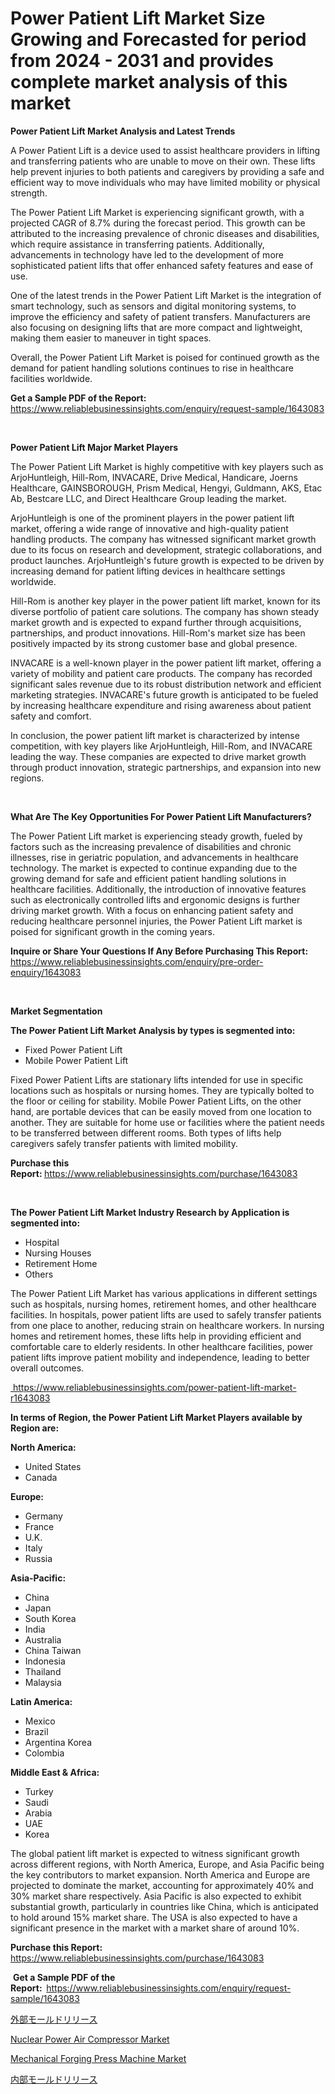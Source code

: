 <p><h1>Power Patient Lift Market Size Growing and Forecasted for period from 2024 - 2031 and provides complete market analysis of this market</h1></p><p><strong>Power Patient Lift Market Analysis and Latest Trends</strong></p>
<p><p>A Power Patient Lift is a device used to assist healthcare providers in lifting and transferring patients who are unable to move on their own. These lifts help prevent injuries to both patients and caregivers by providing a safe and efficient way to move individuals who may have limited mobility or physical strength.</p><p>The Power Patient Lift Market is experiencing significant growth, with a projected CAGR of 8.7% during the forecast period. This growth can be attributed to the increasing prevalence of chronic diseases and disabilities, which require assistance in transferring patients. Additionally, advancements in technology have led to the development of more sophisticated patient lifts that offer enhanced safety features and ease of use.</p><p>One of the latest trends in the Power Patient Lift Market is the integration of smart technology, such as sensors and digital monitoring systems, to improve the efficiency and safety of patient transfers. Manufacturers are also focusing on designing lifts that are more compact and lightweight, making them easier to maneuver in tight spaces.</p><p>Overall, the Power Patient Lift Market is poised for continued growth as the demand for patient handling solutions continues to rise in healthcare facilities worldwide.</p></p>
<p><strong>Get a Sample PDF of the Report:&nbsp;</strong> <a href="https://www.reliablebusinessinsights.com/enquiry/request-sample/1643083">https://www.reliablebusinessinsights.com/enquiry/request-sample/1643083</a></p>
<p>&nbsp;</p>
<p><strong>Power Patient Lift Major Market Players</strong></p>
<p><p>The Power Patient Lift Market is highly competitive with key players such as ArjoHuntleigh, Hill-Rom, INVACARE, Drive Medical, Handicare, Joerns Healthcare, GAINSBOROUGH, Prism Medical, Hengyi, Guldmann, AKS, Etac Ab, Bestcare LLC, and Direct Healthcare Group leading the market.</p><p>ArjoHuntleigh is one of the prominent players in the power patient lift market, offering a wide range of innovative and high-quality patient handling products. The company has witnessed significant market growth due to its focus on research and development, strategic collaborations, and product launches. ArjoHuntleigh's future growth is expected to be driven by increasing demand for patient lifting devices in healthcare settings worldwide.</p><p>Hill-Rom is another key player in the power patient lift market, known for its diverse portfolio of patient care solutions. The company has shown steady market growth and is expected to expand further through acquisitions, partnerships, and product innovations. Hill-Rom's market size has been positively impacted by its strong customer base and global presence.</p><p>INVACARE is a well-known player in the power patient lift market, offering a variety of mobility and patient care products. The company has recorded significant sales revenue due to its robust distribution network and efficient marketing strategies. INVACARE's future growth is anticipated to be fueled by increasing healthcare expenditure and rising awareness about patient safety and comfort.</p><p>In conclusion, the power patient lift market is characterized by intense competition, with key players like ArjoHuntleigh, Hill-Rom, and INVACARE leading the way. These companies are expected to drive market growth through product innovation, strategic partnerships, and expansion into new regions.</p></p>
<p>&nbsp;</p>
<p><strong>What Are The Key Opportunities For Power Patient Lift Manufacturers?</strong></p>
<p><p>The Power Patient Lift market is experiencing steady growth, fueled by factors such as the increasing prevalence of disabilities and chronic illnesses, rise in geriatric population, and advancements in healthcare technology. The market is expected to continue expanding due to the growing demand for safe and efficient patient handling solutions in healthcare facilities. Additionally, the introduction of innovative features such as electronically controlled lifts and ergonomic designs is further driving market growth. With a focus on enhancing patient safety and reducing healthcare personnel injuries, the Power Patient Lift market is poised for significant growth in the coming years.</p></p>
<p><strong>Inquire or Share Your Questions If Any Before Purchasing This Report:</strong> <a href="https://www.reliablebusinessinsights.com/enquiry/pre-order-enquiry/1643083">https://www.reliablebusinessinsights.com/enquiry/pre-order-enquiry/1643083</a></p>
<p>&nbsp;</p>
<p><strong>Market Segmentation</strong></p>
<p><strong>The Power Patient Lift Market Analysis by types is segmented into:</strong></p>
<p><ul><li>Fixed Power Patient Lift</li><li>Mobile Power Patient Lift</li></ul></p>
<p><p>Fixed Power Patient Lifts are stationary lifts intended for use in specific locations such as hospitals or nursing homes. They are typically bolted to the floor or ceiling for stability. Mobile Power Patient Lifts, on the other hand, are portable devices that can be easily moved from one location to another. They are suitable for home use or facilities where the patient needs to be transferred between different rooms. Both types of lifts help caregivers safely transfer patients with limited mobility.</p></p>
<p><strong>Purchase this Report:&nbsp;</strong><a href="https://www.reliablebusinessinsights.com/purchase/1643083">https://www.reliablebusinessinsights.com/purchase/1643083</a></p>
<p>&nbsp;</p>
<p><strong>The Power Patient Lift Market Industry Research by Application is segmented into:</strong></p>
<p><ul><li>Hospital</li><li>Nursing Houses</li><li>Retirement Home</li><li>Others</li></ul></p>
<p><p>The Power Patient Lift Market has various applications in different settings such as hospitals, nursing homes, retirement homes, and other healthcare facilities. In hospitals, power patient lifts are used to safely transfer patients from one place to another, reducing strain on healthcare workers. In nursing homes and retirement homes, these lifts help in providing efficient and comfortable care to elderly residents. In other healthcare facilities, power patient lifts improve patient mobility and independence, leading to better overall outcomes.</p></p>
<p><a href="https://www.reliablebusinessinsights.com/power-patient-lift-market-r1643083">&nbsp;https://www.reliablebusinessinsights.com/power-patient-lift-market-r1643083</a></p>
<p><strong>In terms of Region, the Power Patient Lift Market Players available by Region are:</strong></p>
<p>
    <p> <strong> North America: </strong>
        <ul>
            <li>United States</li>
            <li>Canada</li>
        </ul>
        </p> 
    <p> <strong> Europe: </strong>
        <ul>
            <li>Germany</li>
            <li>France</li>
            <li>U.K.</li>
            <li>Italy</li>
            <li>Russia</li>
        </ul>
        </p> 
    <p> <strong> Asia-Pacific: </strong>
        <ul>
            <li>China</li>
            <li>Japan</li>
            <li>South Korea</li>
            <li>India</li>
            <li>Australia</li>
            <li>China Taiwan</li>
            <li>Indonesia</li>
            <li>Thailand</li>
            <li>Malaysia</li>
        </ul>
        </p> 
    <p> <strong> Latin America: </strong>
        <ul>
            <li>Mexico</li>
            <li>Brazil</li>
            <li>Argentina Korea</li>
            <li>Colombia</li>
        </ul>
        </p> 
    <p> <strong> Middle East & Africa: </strong>
        <ul>
            <li>Turkey</li>
            <li>Saudi</li>
            <li>Arabia</li>
            <li>UAE</li>
            <li>Korea</li>
        </ul>
    </p>
    </p>
<p><p>The global patient lift market is expected to witness significant growth across different regions, with North America, Europe, and Asia Pacific being the key contributors to market expansion. North America and Europe are projected to dominate the market, accounting for approximately 40% and 30% market share respectively. Asia Pacific is also expected to exhibit substantial growth, particularly in countries like China, which is anticipated to hold around 15% market share. The USA is also expected to have a significant presence in the market with a market share of around 10%.</p></p>
<p><strong>Purchase this Report: </strong><a href="https://www.reliablebusinessinsights.com/purchase/1643083">https://www.reliablebusinessinsights.com/purchase/1643083</a></p>
<p>&nbsp;<strong>Get a Sample PDF of the Report:&nbsp;&nbsp;</strong><a href="https://www.reliablebusinessinsights.com/enquiry/request-sample/1643083">https://www.reliablebusinessinsights.com/enquiry/request-sample/1643083</a></p>
<p><strong></strong></p>
<p><p><a href="https://github.com/JoanaNitzsche/Market-Research-Report-List-1/blob/main/1045082168170.md">外部モールドリリース</a></p><p><a href="https://github.com/goodweq44/Market-Research-Report-List-1/blob/main/nuclear-power-air-compressor-market.md">Nuclear Power Air Compressor Market</a></p><p><a href="https://github.com/MaraKoelpin2023/Market-Research-Report-List-1/blob/main/mechanical-forging-press-machine-market.md">Mechanical Forging Press Machine Market</a></p><p><a href="https://github.com/LenoraKris2023/Market-Research-Report-List-1/blob/main/3385650168169.md">内部モールドリリース</a></p></p>